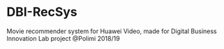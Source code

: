 # DBI-RecSys
Movie recommender system for Huawei Video, made for Digital Business Innovation Lab project @Polimi 2018/19
